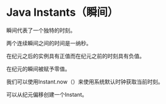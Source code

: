 # Java Instants（瞬间）

瞬间代表了一个独特的时刻。

两个连续瞬间之间的时间是一纳秒。

在纪元之后的实例具有正值而在纪元之前的时刻具有负值。

在纪元的瞬间被赋予零值。

我们可以使用Instant.now（）来使用系统默认时钟获取当前时刻。

可以从纪元偏移创建一个Instant。